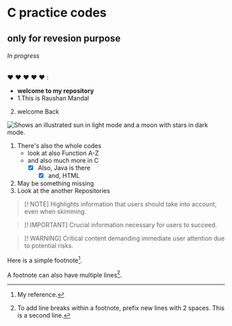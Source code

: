 # C practice codes
## only for revesion purpose
###### In progress
:heart: :heart: :heart: :heart: :heart:
:
- **welcome to my repository**
- 1.This is Raushan Mandal
2. welcome Back

<picture>
  <source media="(prefers-color-scheme: dark)" srcset="https://user-images.githubusercontent.com/25423296/163456776-7f95b81a-f1ed-45f7-b7ab-8fa810d529fa.png">
  <source media="(prefers-color-scheme: light)" srcset="https://user-images.githubusercontent.com/25423296/163456779-a8556205-d0a5-45e2-ac17-42d089e3c3f8.png">
  <img alt="Shows an illustrated sun in light mode and a moon with stars in dark mode." src="https://user-images.githubusercontent.com/25423296/163456779-a8556205-d0a5-45e2-ac17-42d089e3c3f8.png">
</picture>

1. There's also the whole codes
   - look at also Function A-Z
   - and also much more in C
     - [X] Also, Java is there
          * [x] and, HTML 
1. May be something missing 
9. Look at the another Repositories 




> [! NOTE]
> Highlights information that users should take into account, even when skimming.

> [! IMPORTANT]
> Crucial information necessary for users to succeed.

> [! WARNING]
> Critical content demanding immediate user attention due to potential risks.



Here is a simple footnote[^1].

A footnote can also have multiple lines[^2].

[^1]: My reference.
[^2]: To add line breaks within a footnote, prefix new lines with 2 spaces.
  This is a second line.